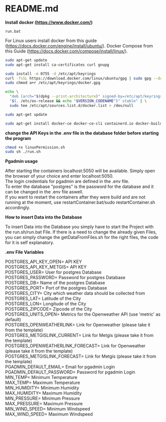 # README.md

**Install docker (https://www.docker.com/)**
```batch
run.bat
```
For Linux users install docker from this guide (https://docs.docker.com/engine/install/ubuntu/).
Docker Compose from this Guide (https://docs.docker.com/compose/install/linux/).

```bash
sudo apt-get update
sudo apt-get install ca-certificates curl gnupg
```

```bash
sudo install -m 0755 -d /etc/apt/keyrings
curl -fsSL https://download.docker.com/linux/ubuntu/gpg | sudo gpg --dearmor -o /etc/apt/keyrings/docker.gpg
sudo chmod a+r /etc/apt/keyrings/docker.gpg
```

```bash
echo \
  "deb [arch="$(dpkg --print-architecture)" signed-by=/etc/apt/keyrings/docker.gpg] https://download.docker.com/linux/ubuntu \
  "$(. /etc/os-release && echo "$VERSION_CODENAME")" stable" | \
  sudo tee /etc/apt/sources.list.d/docker.list > /dev/null
```

```bash
sudo apt-get update
```

```bash
sudo apt-get install docker-ce docker-ce-cli containerd.io docker-buildx-plugin docker-compose-plugin
```

**change the API Keys in the .env file in the database folder before starting the program**

```bash
chmod +x linuxPermission.sh
sudo sh ./run.sh
```
**Pgadmin usage**  

After starting the containers localhost:5050 will be available. Simply open the browser of your choice and enter localhost:5050.  
The login credentials for pgadmin are defined in the .env file.  
To enter the database "postgres" is the password for the database and it can be changed in the .env file aswell.  
If you want to restart the containers after they were build and are not running at the moment, use restartContainer.bat/sudo restartContainer.sh accordingly.

**How to insert Data into the Database**

To insert Data into the Database you simply have to start the Project with the run.sh/run.bat File. 
If there is a need to change the already given Files, you can simply change the getDataFromFiles.sh for the right files, the code for it is self explanatory. 

**.env File Variables**

POSTGRES_API_KEY_OPEN= API KEY  
POSTGRES_API_KEY_METGIS= API KEY  
POSTGRES_USER= User for postgres Database  
POSTGRES_PASSWORD= Password for postgres Database  
POSTGRES_DB= Name of the postgres Database   
POSTGRES_PORT= Port of the postgres Database  
POSTGRES_CITY= City which weather data should be collected from  
POSTGRES_LAT= Latitude of the City  
POSTGRES_LON= Longitude of the City  
POSTGRES_ZIPCODE= Zipcode of the City  
POSTGRES_UNITS_OPEN= Metrics for the Openweather API (use 'metric' as default)  
POSTGRES_OPENWEATHERLINK= Link for Openweather (please take it from the template)  
POSTGRES_METGISLINK_CURRENT= Link for Metgis (please take it from the template)  
POSTGRES_OPENWEATHERLINK_FORECAST= Link for Openweather (please take it from the template)  
POSTGRES_METGISLINK_FORECAST= Link for Metgis (please take it from the template)  
PGADMIN_DEFAULT_EMAIL= Email for pgadmin Login  
PGADMIN_DEFAULT_PASSWORD= Password for pgadmin Login  
MIN_TEMP= Minimum Temperature  
MAX_TEMP= Maximum Temperature  
MIN_HUMIDITY= Minimum Humidity  
MAX_HUMIDITY= Maximum Humidity  
MIN_PRESSURE= Minimum Pressure  
MAX_PRESSURE= Maximum Pressure  
MIN_WIND_SPEED= Minimum Windspeed  
MAX_WIND_SPEED= Maximum Windspeed  

